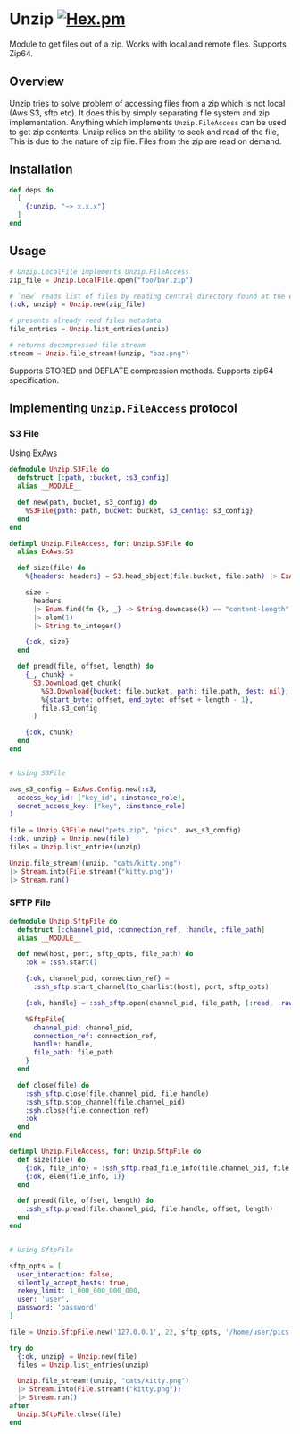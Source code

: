 # Unzip [![Hex.pm](https://img.shields.io/hexpm/v/unzip.svg)](https://hex.pm/packages/unzip)

Module to get files out of a zip. Works with local and remote files. Supports Zip64.

## Overview

Unzip tries to solve problem of accessing files from a zip which is not local (Aws S3, sftp etc). It does this by simply separating file system and zip implementation. Anything which implements `Unzip.FileAccess` can be used to get zip contents. Unzip relies on the ability to seek and read of the file, This is due to the nature of zip file.  Files from the zip are read on demand.

## Installation

```elixir
def deps do
  [
    {:unzip, "~> x.x.x"}
  ]
end
```

## Usage

```elixir
# Unzip.LocalFile implements Unzip.FileAccess
zip_file = Unzip.LocalFile.open("foo/bar.zip")

# `new` reads list of files by reading central directory found at the end of the zip
{:ok, unzip} = Unzip.new(zip_file)

# presents already read files metadata
file_entries = Unzip.list_entries(unzip)

# returns decompressed file stream
stream = Unzip.file_stream!(unzip, "baz.png")
```

Supports STORED and DEFLATE compression methods. Supports zip64 specification.

## Implementing `Unzip.FileAccess` protocol

### S3 File

Using [ExAws](https://hexdocs.pm/ex_aws/ExAws.html)

```elixir
defmodule Unzip.S3File do
  defstruct [:path, :bucket, :s3_config]
  alias __MODULE__

  def new(path, bucket, s3_config) do
    %S3File{path: path, bucket: bucket, s3_config: s3_config}
  end
end

defimpl Unzip.FileAccess, for: Unzip.S3File do
  alias ExAws.S3

  def size(file) do
    %{headers: headers} = S3.head_object(file.bucket, file.path) |> ExAws.request!(file.s3_config)

    size =
      headers
      |> Enum.find(fn {k, _} -> String.downcase(k) == "content-length" end)
      |> elem(1)
      |> String.to_integer()

    {:ok, size}
  end

  def pread(file, offset, length) do
    {_, chunk} =
      S3.Download.get_chunk(
        %S3.Download{bucket: file.bucket, path: file.path, dest: nil},
        %{start_byte: offset, end_byte: offset + length - 1},
        file.s3_config
      )

    {:ok, chunk}
  end
end


# Using S3File

aws_s3_config = ExAws.Config.new(:s3,
  access_key_id: ["key_id", :instance_role],
  secret_access_key: ["key", :instance_role]
)

file = Unzip.S3File.new("pets.zip", "pics", aws_s3_config)
{:ok, unzip} = Unzip.new(file)
files = Unzip.list_entries(unzip)

Unzip.file_stream!(unzip, "cats/kitty.png")
|> Stream.into(File.stream!("kitty.png"))
|> Stream.run()

```

### SFTP File

```elixir
defmodule Unzip.SftpFile do
  defstruct [:channel_pid, :connection_ref, :handle, :file_path]
  alias __MODULE__

  def new(host, port, sftp_opts, file_path) do
    :ok = :ssh.start()

    {:ok, channel_pid, connection_ref} =
      :ssh_sftp.start_channel(to_charlist(host), port, sftp_opts)

    {:ok, handle} = :ssh_sftp.open(channel_pid, file_path, [:read, :raw, :binary])

    %SftpFile{
      channel_pid: channel_pid,
      connection_ref: connection_ref,
      handle: handle,
      file_path: file_path
    }
  end

  def close(file) do
    :ssh_sftp.close(file.channel_pid, file.handle)
    :ssh_sftp.stop_channel(file.channel_pid)
    :ssh.close(file.connection_ref)
    :ok
  end
end

defimpl Unzip.FileAccess, for: Unzip.SftpFile do
  def size(file) do
    {:ok, file_info} = :ssh_sftp.read_file_info(file.channel_pid, file.file_path)
    {:ok, elem(file_info, 1)}
  end

  def pread(file, offset, length) do
    :ssh_sftp.pread(file.channel_pid, file.handle, offset, length)
  end
end


# Using SftpFile

sftp_opts = [
  user_interaction: false,
  silently_accept_hosts: true,
  rekey_limit: 1_000_000_000_000,
  user: 'user',
  password: 'password'
]

file = Unzip.SftpFile.new('127.0.0.1', 22, sftp_opts, '/home/user/pics.zip')

try do
  {:ok, unzip} = Unzip.new(file)
  files = Unzip.list_entries(unzip)

  Unzip.file_stream!(unzip, "cats/kitty.png")
  |> Stream.into(File.stream!("kitty.png"))
  |> Stream.run()
after
  Unzip.SftpFile.close(file)
end

```
